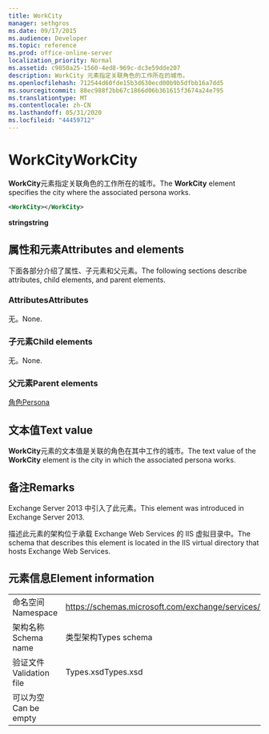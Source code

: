 ```yaml
---
title: WorkCity
manager: sethgros
ms.date: 09/17/2015
ms.audience: Developer
ms.topic: reference
ms.prod: office-online-server
localization_priority: Normal
ms.assetid: c9850a25-1560-4ed8-969c-dc3e59dde207
description: WorkCity 元素指定关联角色的工作所在的城市。
ms.openlocfilehash: 712544d60fde15b3d630ecd00b9b5dfbb16a7dd5
ms.sourcegitcommit: 88ec988f2bb67c1866d06b361615f3674a24e795
ms.translationtype: MT
ms.contentlocale: zh-CN
ms.lasthandoff: 05/31/2020
ms.locfileid: "44459712"
---
```

# <a name="workcity"></a><span data-ttu-id="2c48f-103">WorkCity</span><span class="sxs-lookup"><span data-stu-id="2c48f-103">WorkCity</span></span>

<span data-ttu-id="2c48f-104">**WorkCity**元素指定关联角色的工作所在的城市。</span><span class="sxs-lookup"><span data-stu-id="2c48f-104">The **WorkCity** element specifies the city where the associated persona works.</span></span> 
  
```XML
<WorkCity></WorkCity>
```

 <span data-ttu-id="2c48f-105">**string**</span><span class="sxs-lookup"><span data-stu-id="2c48f-105">**string**</span></span>
## <a name="attributes-and-elements"></a><span data-ttu-id="2c48f-106">属性和元素</span><span class="sxs-lookup"><span data-stu-id="2c48f-106">Attributes and elements</span></span>

<span data-ttu-id="2c48f-107">下面各部分介绍了属性、子元素和父元素。</span><span class="sxs-lookup"><span data-stu-id="2c48f-107">The following sections describe attributes, child elements, and parent elements.</span></span>
  
### <a name="attributes"></a><span data-ttu-id="2c48f-108">Attributes</span><span class="sxs-lookup"><span data-stu-id="2c48f-108">Attributes</span></span>

<span data-ttu-id="2c48f-109">无。</span><span class="sxs-lookup"><span data-stu-id="2c48f-109">None.</span></span>
  
### <a name="child-elements"></a><span data-ttu-id="2c48f-110">子元素</span><span class="sxs-lookup"><span data-stu-id="2c48f-110">Child elements</span></span>

<span data-ttu-id="2c48f-111">无。</span><span class="sxs-lookup"><span data-stu-id="2c48f-111">None.</span></span>
  
### <a name="parent-elements"></a><span data-ttu-id="2c48f-112">父元素</span><span class="sxs-lookup"><span data-stu-id="2c48f-112">Parent elements</span></span>

[<span data-ttu-id="2c48f-113">角色</span><span class="sxs-lookup"><span data-stu-id="2c48f-113">Persona</span></span>](persona.md)
  
## <a name="text-value"></a><span data-ttu-id="2c48f-114">文本值</span><span class="sxs-lookup"><span data-stu-id="2c48f-114">Text value</span></span>

<span data-ttu-id="2c48f-115">**WorkCity**元素的文本值是关联的角色在其中工作的城市。</span><span class="sxs-lookup"><span data-stu-id="2c48f-115">The text value of the **WorkCity** element is the city in which the associated persona works.</span></span> 
  
## <a name="remarks"></a><span data-ttu-id="2c48f-116">备注</span><span class="sxs-lookup"><span data-stu-id="2c48f-116">Remarks</span></span>

<span data-ttu-id="2c48f-117">Exchange Server 2013 中引入了此元素。</span><span class="sxs-lookup"><span data-stu-id="2c48f-117">This element was introduced in Exchange Server 2013.</span></span>
  
<span data-ttu-id="2c48f-118">描述此元素的架构位于承载 Exchange Web Services 的 IIS 虚拟目录中。</span><span class="sxs-lookup"><span data-stu-id="2c48f-118">The schema that describes this element is located in the IIS virtual directory that hosts Exchange Web Services.</span></span>
  
## <a name="element-information"></a><span data-ttu-id="2c48f-119">元素信息</span><span class="sxs-lookup"><span data-stu-id="2c48f-119">Element information</span></span>

|||
|:-----|:-----|
|<span data-ttu-id="2c48f-120">命名空间</span><span class="sxs-lookup"><span data-stu-id="2c48f-120">Namespace</span></span>  <br/> |https://schemas.microsoft.com/exchange/services/2006/types  <br/> |
|<span data-ttu-id="2c48f-121">架构名称</span><span class="sxs-lookup"><span data-stu-id="2c48f-121">Schema name</span></span>  <br/> |<span data-ttu-id="2c48f-122">类型架构</span><span class="sxs-lookup"><span data-stu-id="2c48f-122">Types schema</span></span>  <br/> |
|<span data-ttu-id="2c48f-123">验证文件</span><span class="sxs-lookup"><span data-stu-id="2c48f-123">Validation file</span></span>  <br/> |<span data-ttu-id="2c48f-124">Types.xsd</span><span class="sxs-lookup"><span data-stu-id="2c48f-124">Types.xsd</span></span>  <br/> |
|<span data-ttu-id="2c48f-125">可以为空</span><span class="sxs-lookup"><span data-stu-id="2c48f-125">Can be empty</span></span>  <br/> ||
   

